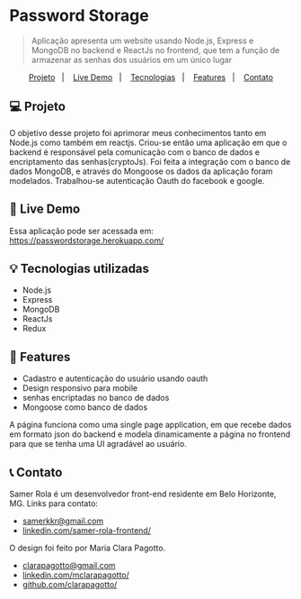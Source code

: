 # Password Storage
> Aplicação apresenta um website usando Node.js, Express e MongoDB no backend e ReactJs no frontend, que tem a função de armazenar as senhas dos usuários em um único lugar

<p align="center">
  <a href="#computer-projeto">Projeto</a>&nbsp;&nbsp;&nbsp;|&nbsp;&nbsp;&nbsp;
  <a href="#high_brightness-live-demo">Live Demo</a>&nbsp;&nbsp;&nbsp;|&nbsp;&nbsp;&nbsp;
  <a href="#bulb-tecnologias-utilizadas">Tecnologias</a>&nbsp;&nbsp;&nbsp;|&nbsp;&nbsp;&nbsp;
  <a href="#memo-features">Features</a>&nbsp;&nbsp;&nbsp;|&nbsp;&nbsp;&nbsp;
  <a href="#telephone_receiver-contato">Contato</a>
</p>


## :computer: Projeto
O objetivo desse projeto foi aprimorar meus conhecimentos tanto em  Node.js como também em reactjs. Criou-se então uma aplicação em que o backend é responsável pela comunicação com o banco de dados e encriptamento das senhas(cryptoJs). Foi feita a integração com o banco de dados MongoDB, e através do Mongoose os dados da aplicação foram modelados. Trabalhou-se autenticação Oauth do facebook e google.


## :high_brightness: Live Demo
Essa aplicação pode ser acessada em: https://passwordstorage.herokuapp.com/

## :bulb: Tecnologias utilizadas
* Node.js
* Express
* MongoDB
* ReactJs
* Redux


## :memo: Features

* Cadastro e autenticação do usuário usando oauth
* Design responsivo para mobile
* senhas encriptadas no banco de dados
* Mongoose como banco de dados 

A página funciona como uma single page application, em que recebe dados em formato json do backend e modela dinamicamente a página no frontend para que se tenha uma UI agradável ao usuário.


## :telephone_receiver: Contato
Samer Rola é um desenvolvedor front-end residente em Belo Horizonte, MG. Links para contato:

* samerkkr@gmail.com
* [linkedin.com/samer-rola-frontend/](https://www.linkedin.com/in/samer-rola-frontend/)

O design foi feito por Maria Clara Pagotto.
* clarapagotto@gmail.com
* [linkedin.com/mclarapagotto/](https://www.linkedin.com/in/mclarapagotto/)
* [github.com/clarapagotto/](https://github.com/clarapagotto)
